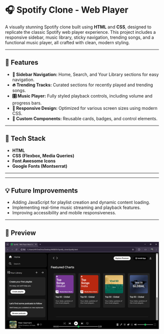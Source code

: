 # 🎧 Spotify Clone - Web Player  

A visually stunning Spotify clone built using **HTML** and **CSS**, designed to replicate the classic Spotify web player experience. This project includes a responsive sidebar, music library, sticky navigation, trending songs, and a functional music player, all crafted with clean, modern styling.  

---

## 📝 Features  
- **🎵 Sidebar Navigation:** Home, Search, and Your Library sections for easy navigation.  
- **🔥 Trending Tracks:** Curated sections for recently played and trending songs.  
- **🎛️ Music Player:** Fully styled playback controls, including volume and progress bars.  
- **📱 Responsive Design:** Optimized for various screen sizes using modern CSS.  
- **🔄 Custom Components:** Reusable cards, badges, and control elements.  

---

## 🚀 Tech Stack  
- **HTML**  
- **CSS (Flexbox, Media Queries)**  
- **Font Awesome Icons**  
- **Google Fonts (Montserrat)**  

---

---

## 💡 Future Improvements  
- Adding JavaScript for playlist creation and dynamic content loading.  
- Implementing real-time music streaming and playback features.  
- Improving accessibility and mobile responsiveness.  

---

## 📸 Preview  
![Spotify Clone Preview](./Assets/preview.png)  



